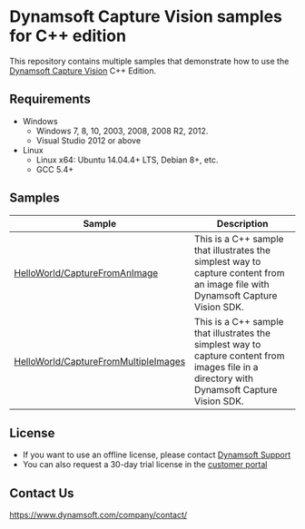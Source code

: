 # Dynamsoft Capture Vision samples for C++ edition

This repository contains multiple samples that demonstrate how to use the [Dynamsoft Capture Vision](https://www.dynamsoft.com/capture-vision/docs/core/introduction/) C++ Edition.

## Requirements

- Windows
  - Windows 7, 8, 10, 2003, 2008, 2008 R2, 2012.
  - Visual Studio 2012 or above
- Linux
  - Linux x64: Ubuntu 14.04.4+ LTS, Debian 8+, etc.
  - GCC 5.4+

## Samples

| Sample            | Description |
|---------------|----------------------|
|[HelloWorld/CaptureFromAnImage](Samples/HelloWorld/CaptureFromAnImage)          | This is a C++ sample that illustrates the simplest way to capture content from an image file with Dynamsoft  Capture Vision SDK.            |
|[HelloWorld/CaptureFromMultipleImages](Samples/HelloWorld/CaptureFromMultipleImages)          | This is a C++ sample that illustrates the simplest way to capture content from images file in a directory with Dynamsoft  Capture Vision SDK.            |

## License

- If you want to use an offline license, please contact [Dynamsoft Support](https://www.dynamsoft.com/company/contact/)
- You can also request a 30-day trial license in the [customer portal](https://www.dynamsoft.com/customer/license/trialLicense?product=dcv&utm_source=github&package=c_cpp)

## Contact Us

https://www.dynamsoft.com/company/contact/
